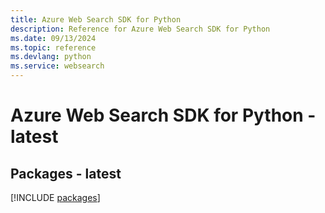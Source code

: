 ```yaml
---
title: Azure Web Search SDK for Python
description: Reference for Azure Web Search SDK for Python
ms.date: 09/13/2024
ms.topic: reference
ms.devlang: python
ms.service: websearch
---
```

# Azure Web Search SDK for Python - latest
## Packages - latest
[!INCLUDE [packages](web-search-index.md)]